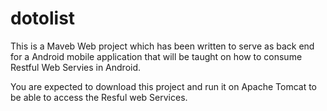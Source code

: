 # dotolist

This is a Maveb Web project which has been written to serve as back end for a Android mobile application that will be taught on how to
consume Restful Web Servies in Android.

You are expected to download this project and run it on Apache Tomcat to be able to access the Resful web Services.
